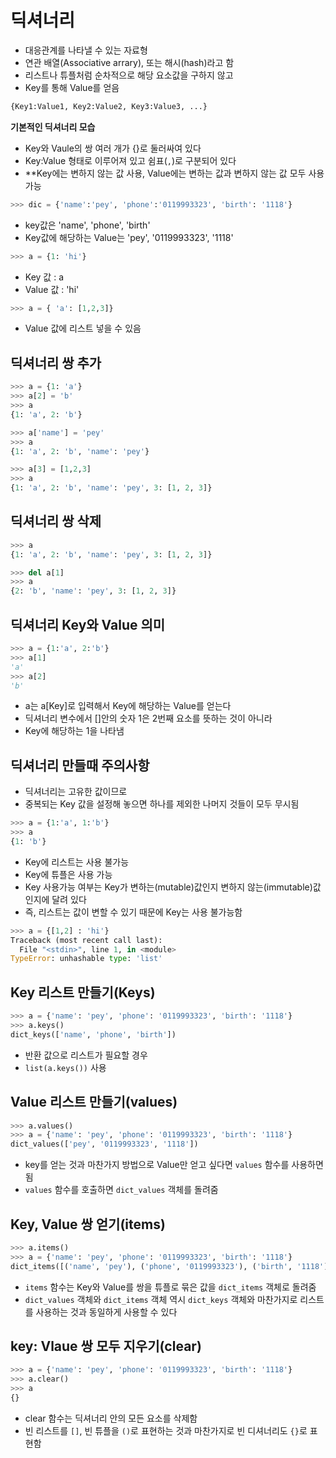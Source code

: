# 딕셔너리
- 대응관계를 나타낼 수 있는 자료형
- 연관 배열(Associative arrary), 또는 해시(hash)라고 함
- 리스트나 튜플처럼 순차적으로 해당 요소값을 구하지 않고
- Key를 통해 Value를 얻음
```python
{Key1:Value1, Key2:Value2, Key3:Value3, ...}
```
**기본적인 딕셔너리 모습**
- Key와 Vaule의 쌍 여러 개가 {}로 둘러싸여 있다
- Key:Value 형태로 이루어져 있고 쉼표(`,`)로 구분되어 있다
- **Key에는 변하지 않는 값 사용, Value에는 변하는 값과 변하지 않는 값 모두 사용 가능
```python
>>> dic = {'name':'pey', 'phone':'0119993323', 'birth': '1118'}
```
- key값은 'name', 'phone', 'birth'
- Key값에 해당하는 Value는 'pey', '0119993323', '1118'
```python
>>> a = {1: 'hi'}
```
- Key 값 : a
- Value 값 : 'hi'
```python
>>> a = { 'a': [1,2,3]}
```
- Value 값에 리스트 넣을 수 있음

## 딕셔너리 쌍 추가
```python
>>> a = {1: 'a'}
>>> a[2] = 'b'
>>> a
{1: 'a', 2: 'b'}
```

```python
>>> a['name'] = 'pey'
>>> a
{1: 'a', 2: 'b', 'name': 'pey'}
```

```python
>>> a[3] = [1,2,3]
>>> a
{1: 'a', 2: 'b', 'name': 'pey', 3: [1, 2, 3]}
```

## 딕셔너리 쌍 삭제
```python
>>> a
{1: 'a', 2: 'b', 'name': 'pey', 3: [1, 2, 3]}

>>> del a[1]
>>> a
{2: 'b', 'name': 'pey', 3: [1, 2, 3]}
```

## 딕셔너리 Key와 Value 의미
```python
>>> a = {1:'a', 2:'b'}
>>> a[1]
'a'
>>> a[2]
'b'
```
- a는 a[Key]로 입력해서 Key에 해당하는 Value를 얻는다
- 딕셔너리 변수에서 []안의 숫자 1은 2번째 요소를 뜻하는 것이 아니라
- Key에 해당하는 1을 나타냄

## 딕셔너리 만들때 주의사항
- 딕셔너리는 고유한 값이므로
- 중복되는 Key 값을 설정해 놓으면 하나를 제외한 나머지 것들이 모두 무시됨
```python
>>> a = {1:'a', 1:'b'}
>>> a
{1: 'b'}
```
- Key에 리스트는 사용 불가능
- Key에 튜플은 사용 가능
- Key 사용가능 여부는 Key가 변하는(mutable)값인지 변하지 않는(immutable)값인지에 달려 있다
- 즉, 리스트는 값이 변할 수 있기 때문에 Key는 사용 불가능함
```python
>>> a = {[1,2] : 'hi'}
Traceback (most recent call last):
  File "<stdin>", line 1, in <module>
TypeError: unhashable type: 'list'
```

## Key 리스트 만들기(Keys)
```python
>>> a = {'name': 'pey', 'phone': '0119993323', 'birth': '1118'}
>>> a.keys()
dict_keys(['name', 'phone', 'birth'])
```
- 반환 값으로 리스트가 필요할 경우
- `list(a.keys())` 사용


## Value 리스트 만들기(values)
```python
>>> a.values()
>>> a = {'name': 'pey', 'phone': '0119993323', 'birth': '1118'}
dict_values(['pey', '0119993323', '1118'])
```
- key를 얻는 것과 마찬가지 방법으로 Value만 얻고 싶다면 `values` 함수를 사용하면 됨
- `values` 함수를 호출하면 `dict_values` 객체를 돌려줌

## Key, Value 쌍 얻기(items)
```python
>>> a.items()
>>> a = {'name': 'pey', 'phone': '0119993323', 'birth': '1118'}
dict_items([('name', 'pey'), ('phone', '0119993323'), ('birth', '1118')])
```
- `items` 함수는 Key와 Value를 쌍을 튜플로 묶은 값을 `dict_items` 객체로 돌려줌
- `dict_values` 객체와 `dict_items` 객체 역시 `dict_keys` 객체와 마찬가지로 리스트를 사용하는 것과 동일하게 사용할 수 있다

## key: Vlaue 쌍 모두 지우기(clear)
```python
>>> a = {'name': 'pey', 'phone': '0119993323', 'birth': '1118'}
>>> a.clear()
>>> a
{}
```
- clear 함수는 딕셔너리 안의 모든 요소를 삭제함
- 빈 리스트를 `[]`, 빈 튜플을 `()`로 표현하는 것과 마찬가지로 빈 디셔너리도 `{}`로 표현함